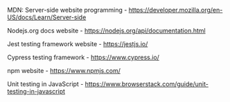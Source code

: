 MDN: Server-side website programming - https://developer.mozilla.org/en-US/docs/Learn/Server-side

Nodejs.org docs website - https://nodejs.org/api/documentation.html

Jest testing framework website - https://jestjs.io/

Cypress testing framework - https://www.cypress.io/

npm website - https://www.npmjs.com/

Unit testing in JavaScript - https://www.browserstack.com/guide/unit-testing-in-javascript